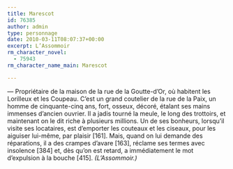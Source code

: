 ```yaml
---
title: Marescot
id: 76385
author: admin
type: personnage
date: 2010-03-11T08:07:37+00:00
excerpt: L’Assommoir
rm_character_novel:
  - 75943
rm_character_name_main: Marescot

---
```

— Propriétaire de la maison de la rue de la Goutte-d’Or, où habitent les Lorilleux et les Coupeau. C’est un grand coutelier de la rue de la Paix, un homme de cinquante-cinq ans, fort, osseux, décoré, étalant ses mains immenses d’ancien ouvrier. Il a jadis tourné la meule, le long des trottoirs, et maintenant on le dit riche à plusieurs millions. Un de ses bonheurs, lorsqu’il visite ses locataires, est d’emporter les couteaux et les ciseaux, pour les aiguiser lui-même, par plaisir [161]. Mais, quand on lui demande des réparations, il a des crampes d’avare [163], réclame ses termes avec insolence [384] et, dès qu’on est retard, a immédiatement le mot d’expulsion à la bouche [415]. _(L’Assommoir.)_